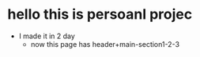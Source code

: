 # hello this is persoanl projec
+ I made it in 2 day
    + now this page has header+main-section1-2-3
  
